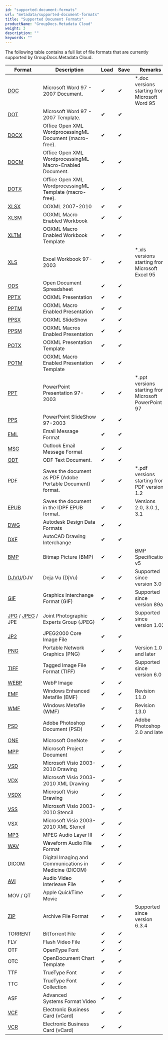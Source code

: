```yaml
---
id: "supported-document-formats"
url: "metadata/supported-document-formats"
title: "Supported Document Formats"
productName: "GroupDocs.Metadata Cloud"
weight: 3
description: ""
keywords: ""
---
```



The following table contains a full list of file formats that are currently supported by GroupDocs.Metadata Cloud.

|**Format**|**Description**|**Load**|**Save**|**Remarks**
|---|---|---|---|---
|[DOC](https://wiki.fileformat.com/word-processing/doc)|Microsoft Word 97 - 2007 Document.|&#10004;|&#10004;|*.doc versions starting from Microsoft Word 95
|[DOT](https://wiki.fileformat.com/word-processing/dot/)|Microsoft Word 97 - 2007 Template.|&#10004;|&#10004;| 
|[DOCX](https://wiki.fileformat.com/word-processing/docx/)|Office Open XML WordprocessingML Document (macro-free).|&#10004;|&#10004;| 
|[DOCM](https://wiki.fileformat.com/word-processing/docm/)|Office Open XML WordprocessingML Macro-Enabled Document.|&#10004;|&#10004;| 
|[DOTX](https://wiki.fileformat.com/word-processing/dotx/)|Office Open XML WordprocessingML Template (macro-free).|&#10004;|&#10004;| 
|[XLSX](https://wiki.fileformat.com/spreadsheet/xlsx/)|OOXML 2007-2010|&#10004;|&#10004;| 
|[XLSM](https://wiki.fileformat.com/spreadsheet/xlsm/)|OOXML Macro Enabled Workbook|&#10004;|&#10004;| 
|[XLTM](https://wiki.fileformat.com/spreadsheet/xltm/)|OOXML Macro Enabled Workbook Template|&#10004;|&#10004;| 
|[XLS](https://wiki.fileformat.com/spreadsheet/xls/)|Excel Workbook 97-2003|&#10004;|&#10004;|*.xls versions starting from Microsoft Excel 95
|[ODS](https://wiki.fileformat.com/spreadsheet/ods/)|Open Document Spreadsheet|&#10004;|&#10004;| 
|[PPTX](https://wiki.fileformat.com/presentation/pptx/)|OOXML Presentation|&#10004;|&#10004;| 
|[PPTM](https://wiki.fileformat.com/presentation/pptm/)|OOXML Macro Enabled Presentation|&#10004;|&#10004;| 
|[PPSX](https://wiki.fileformat.com/presentation/ppsx/)|OOXML SlideShow|&#10004;|&#10004;| 
|[PPSM](https://wiki.fileformat.com/presentation/ppsm/)|OOXML Macros Enabled Presentation|&#10004;|&#10004;| 
|[POTX](https://wiki.fileformat.com/presentation/potx/)|OOXML Presentation Template|&#10004;|&#10004;| 
|[POTM](https://wiki.fileformat.com/presentation/potm/)|OOXML Macro Enabled Presentation Template|&#10004;|&#10004;| 
|[PPT](https://wiki.fileformat.com/presentation/ppt/)|PowerPoint Presentation 97-2003|&#10004;|&#10004;|*.ppt versions starting from Microsoft PowerPoint 97
|[PPS](https://wiki.fileformat.com/presentation/pps/)|PowerPoint SlideShow 97-2003|&#10004;|&#10004;| 
|[EML](https://wiki.fileformat.com/email/eml/)|Email Message Format|&#10004;|&#10004;| 
|[MSG](https://wiki.fileformat.com/email/msg/)|Outlook Email Message Format|&#10004;|&#10004;| 
|[ODT](https://wiki.fileformat.com/word-processing/odt/)|ODF Text Document.|&#10004;|&#10004;| 
|[PDF](https://wiki.fileformat.com/view/pdf/)|Saves the document as PDF (Adobe Portable Document) format.|&#10004;|&#10004;|*.pdf versions starting from PDF version 1.2
|[EPUB](https://wiki.fileformat.com/ebook/epub/)|Saves the document in the IDPF EPUB format.|&#10004;|&#10004;|Versions 2.0, 3.0.1, 3.1
|[DWG](https://wiki.fileformat.com/cad/dwg/)|Autodesk Design Data Formats|&#10004;|&#10004;| 
|[DXF](https://wiki.fileformat.com/cad/dxf/)|AutoCAD Drawing Interchange|&#10004;|&#10004;| 
|[BMP](https://wiki.fileformat.com/image/bmp/)|Bitmap Picture (BMP)|&#10004;|&#10004;|BMP Specification v5
|[DJVU](https://wiki.fileformat.com/image/djvu/)/DJV|Deja Vu (DjVu)|&#10004;|&#10004;|Supported since version 3.0
|[GIF](https://wiki.fileformat.com/image/gif/)|Graphics Interchange Format (GIF)|&#10004;|&#10004;|Supported since version 89a
|[JPG](https://wiki.fileformat.com/image/jpeg) / [JPEG](https://wiki.fileformat.com/image/jpeg) / JPE  |Joint Photographic Experts Group (JPEG)|&#10004;|&#10004;|Supported since version 1.02
|[JP2](https://wiki.fileformat.com/image/jp2/)|JPEG2000 Core Image File|&#10004;|&#10004;| 
|[PNG](https://wiki.fileformat.com/image/png/)|Portable Network Graphics (PNG)|&#10004;|&#10004;|Version 1.0 and later 
|[TIFF](https://wiki.fileformat.com/image/tiff/)|Tagged Image File Format (TIFF)|&#10004;|&#10004;|Supported since version 6.0
|[WEBP](https://wiki.fileformat.com/image/webp/)|WebP Image|&#10004;|&#10004;| 
|[EMF](https://wiki.fileformat.com/image/emf/)|Windows Enhanced Metafile (EMF)|&#10004;|&#10004;|Revision 11.0
|[WMF](https://wiki.fileformat.com/image/wmf/)|Windows Metafile (WMF)|&#10004;|&#10004;|Revision 13.0
|[PSD](https://wiki.fileformat.com/image/psd/)|Adobe Photoshop Document (PSD)|&#10004;|&#10004;|Adobe Photoshop 2.0 and later
|[ONE](https://wiki.fileformat.com/note-taking/one/)|Microsoft OneNote|&#10004;|&#10004;| 
|[MPP](https://wiki.fileformat.com/project-management/mpp/)|Microsoft Project Document|&#10004;|&#10004;| 
|[VSD](https://wiki.fileformat.com/image/vsd/)|Microsoft Visio 2003-2010 Drawing|&#10004;|&#10004;| 
|[VDX](https://wiki.fileformat.com/image/vdx/)|Microsoft Visio 2003-2010 XML Drawing|&#10004;|&#10004;| 
|[VSDX](https://wiki.fileformat.com/image/vsdx/)|Microsoft Visio Drawing|&#10004;|&#10004;| 
|[VSS](https://wiki.fileformat.com/image/vss/)|Microsoft Visio 2003-2010 Stencil|&#10004;|&#10004;| 
|[VSX](https://wiki.fileformat.com/image/vsx/)|Microsoft Visio 2003-2010 XML Stencil|&#10004;|&#10004;| 
|[MP3](https://wiki.fileformat.com/audio/mp3/)|MPEG Audio Layer III|&#10004;|&#10004;| 
|[WAV](https://wiki.fileformat.com/audio/wav/)|Waveform Audio File Format|&#10004;|&#10004;| 
|[DICOM](https://wiki.fileformat.com/image/dcm/)|Digital Imaging and Communications in Medicine (DICOM)|&#10004;|&#10004;| 
|[AVI](https://wiki.fileformat.com/video/avi/)|Audio Video Interleave File|&#10004;|&#10004;| 
|MOV / QT|Apple QuickTime Movie|&#10004;|&#10004;| 
|[ZIP](https://wiki.fileformat.com/compression/zip/)|Archive File Format|&#10004;|&#10004;|Supported since version 6.3.4
|TORRENT|BitTorrent File|&#10004;|&#10004;| 
|FLV|Flash Video File|&#10004;|&#10004;| 
|OTF|OpenType Font|&#10004;|&#10004;| 
|OTC|OpenDocument Chart Template|&#10004;|&#10004;| 
|TTF|TrueType Font|&#10004;|&#10004;| 
|TTC|TrueType Font Collection|&#10004;|&#10004;| 
|ASF|Advanced Systems Format Video|&#10004;|&#10004;| 
|[VCF](https://wiki.fileformat.com/email/vcf/)|Electronic Business Card (vCard)|&#10004;|&#10004;| 
|[VCR](https://wiki.fileformat.com/email/vcf/)|Electronic Business Card (vCard)|&#10004;|&#10004;| 

 